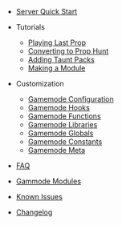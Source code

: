 - [Server Quick Start](quickstart.md)

- Tutorials
  - [Playing Last Prop](tutorials/players.md)
  - [Converting to Prop Hunt](tutorials/prophunt.md)
  - [Adding Taunt Packs](tutorials/adding-taunts.md)
  - [Making a Module](tutorials/making-modules.md)

- Customization
  - [Gamemode Configuration](customization/configuration.md)
  - [Gamemode Hooks](customization/hooks.md)
  - [Gamemode Functions](customization/functions.md)
  - [Gamemode Libraries](customization/libraries.md)
  - [Gamemode Globals](customization/globals.md)
  - [Gamemode Constants](customization/constants.md)
  - [Gamemode Meta](customization/meta.md)

- [FAQ](faq.md)
- [Gammode Modules](modules.md)
- [Known Issues](issues.md)
- [Changelog](changelog.md)
